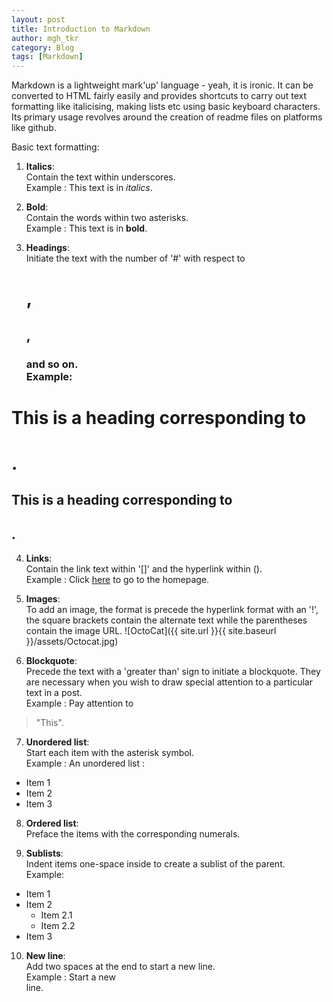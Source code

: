 ```yaml
---
layout: post
title: Introduction to Markdown
author: mgh_tkr
category: Blog
tags: [Markdown]
---
```

Markdown is a lightweight mark'up' language - yeah, it is ironic. It can be converted to HTML fairly easily and provides shortcuts to carry out text formatting like italicising, making lists etc using basic keyboard characters. Its primary usage revolves around the creation of readme files on platforms like github.

Basic text formatting:

1. **Italics**:  
Contain the text within underscores.  
Example : This text is in _italics_.

2. **Bold**:  
Contain the words within two asterisks.  
Example : This text is in **bold**.

3. **Headings**:  
Initiate the text with the number of '#' with respect to <h1>,<h2>,<h3> and so on.  
Example:  
# This is a heading corresponding to <h1>.  
## This is a heading corresponding to <h2>.  

4. **Links**:  
Contain the link text within '[]' and the hyperlink within ().  
Example : Click [here](/) to go to the homepage.

5. **Images**:  
To add an image, the format is precede the hyperlink format with an '!', 
the square brackets contain the alternate text while the parentheses contain the image URL.
![OctoCat]({{ site.url }}{{ site.baseurl }}/assets/Octocat.jpg)  

6. **Blockquote**:  
Precede the text with a 'greater than' sign to initiate a blockquote. They are necessary when you wish to draw special attention to a particular text in a post.  
Example : Pay attention to 
> "This".

7. **Unordered list**:  
Start each item with the asterisk symbol.  
Example : An unordered list :  
* Item 1  
* Item 2  
* Item 3  

8. **Ordered list**:  
Preface the items with the corresponding numerals.

9. **Sublists**:   
Indent items one-space inside to create a sublist of the parent.  
Example:  
* Item 1
* Item 2
  * Item 2.1
  * Item 2.2
* Item 3  

10. **New line**:  
Add two spaces at the end to start a new line.  
Example : Start a new  
line.

